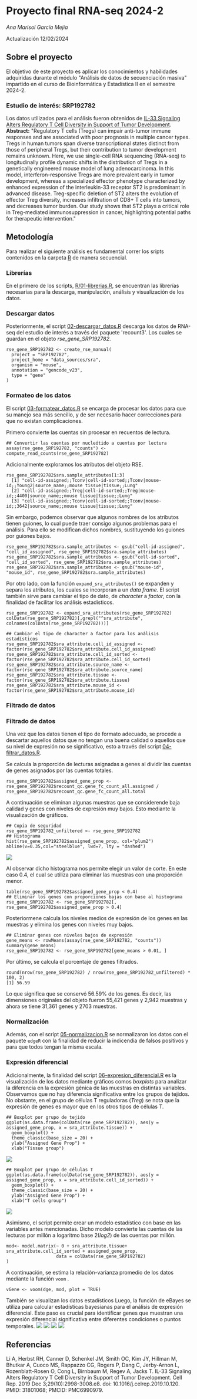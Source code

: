 # Proyecto final RNA-seq 2024-2
_Ana Marisol García Mejía_

Actualización 12/02/2024
## Sobre el proyecto
El objetivo de este proyecto es aplicar los conocimientos y habilidades adquiridas durante el módulo "Análisis de datos de secuenciación masiva"
impartido en el curso de Bioinformática y Estadística II en el semestre 2024-2. 
### Estudio de interés: SRP192782
Los datos utilizados para el análisis fueron obtenidos de [IL-33 Signaling Alters Regulatory T Cell Diversity in Support of Tumor Development](https://www.ncbi.nlm.nih.gov/pmc/articles/PMC6990979/).
**Abstract:** 
"Regulatory T cells (Tregs) can impair anti-tumor immune responses and are associated with poor prognosis in multiple cancer types. 
Tregs in human tumors span diverse transcriptional states distinct from those of peripheral Tregs, but their contribution to tumor
development remains unknown. Here, we use single-cell RNA sequencing (RNA-seq) to longitudinally profile dynamic shifts in the 
distribution of Tregs in a genetically engineered mouse model of lung adenocarcinoma. In this model, interferon-responsive Tregs
are more prevalent early in tumor development, whereas a specialized effector phenotype characterized by enhanced expression of 
the interleukin-33 receptor ST2 is predominant in advanced disease. Treg-specific deletion of ST2 alters the evolution of effector
Treg diversity, increases infiltration of CD8+ T cells into tumors, and decreases tumor burden. Our study shows that ST2 plays a 
critical role in Treg-mediated immunosuppression in cancer, highlighting potential paths for therapeutic intervention."
## Metodología 
Para realizar el siguiente análisis es fundamental correr los sripts contenidos en la carpeta [R](https://github.com/anagarme/ProyectoFinal_RNAseq_2024/tree/01f15f3fa0ef73dc2723b17332ab8acb0410caea/R) de manera secuencial.
### Librerías
En el primero de los scripts, [R/01-librerias.R](https://github.com/anagarme/ProyectoFinal_RNAseq_2024/blob/01f15f3fa0ef73dc2723b17332ab8acb0410caea/R/01-librerias.R), se encuentran las librerías necesarias para la descarga, manipulación, análisis y visualización de los datos.
### Descargar datos
Posteriormente, el script [02-descargar_datos.R](https://github.com/anagarme/ProyectoFinal_RNAseq_2024/blob/01f15f3fa0ef73dc2723b17332ab8acb0410caea/R/02-descargar_datos.R) descarga los datos de RNA-seq del estudio
de interés a través del paquete 'recount3'. Los cuales se guardan en el objeto _rse_gene_SRP192782_. 
```
rse_gene_SRP192782 <- create_rse_manual(
  project = "SRP192782",
  project_home = "data_sources/sra",
  organism = "mouse",
  annotation = "gencode_v23",
  type = "gene"
)
```
### Formateo de los datos
El script [03-formatear_datos.R](https://github.com/anagarme/ProyectoFinal_RNAseq_2024/blob/01f15f3fa0ef73dc2723b17332ab8acb0410caea/R/03-formatear_datos.R) se encarga de procesar los datos
para que su manejo sea más sencillo, y de ser necesario hacer correcciones para que no existan complicaciones.

Primero convierte las cuentas sin procesar en recuentos de lectura.
```
## Convertir las cuentas por nucleótido a cuentas por lectura
assay(rse_gene_SRP192782, "counts") <- compute_read_counts(rse_gene_SRP192782)
```
Adicionalmente exploramos los atributos del objeto RSE.
```
rse_gene_SRP192782$sra.sample_attributes[1:3]
  [1] "cell-id-assigned;;Tconv|cell-id-sorted;;Tconv|mouse-id;;Young2|source_name;;mouse tissue|tissue;;Lung"
  [2] "cell-id-assigned;;Treg|cell-id-sorted;;Treg|mouse-id;;4400|source_name;;mouse tissue|tissue;;Lung"    
  [3] "cell-id-assigned;;Tconv|cell-id-sorted;;Tconv|mouse-id;;3642|source_name;;mouse tissue|tissue;;Lung"  
```
Sin embargo, podemos observar que algunos nombres de los atributos tienen guiones, lo cual puede traer consigo algunos problemas para el análisis. Para ello se modifican dichos nombres,
sustituyendo los guiones por guiones bajos.

```
rse_gene_SRP192782$sra.sample_attributes <- gsub("cell-id-assigned", "cell_id_assigned", rse_gene_SRP192782$sra.sample_attributes)
rse_gene_SRP192782$sra.sample_attributes <- gsub("cell-id-sorted", "cell_id_sorted", rse_gene_SRP192782$sra.sample_attributes)
rse_gene_SRP192782$sra.sample_attributes <- gsub("mouse-id", "mouse_id", rse_gene_SRP192782$sra.sample_attributes)
```
Por otro lado, con la función `expand_sra_attributes()` se expanden y separa los atributos, los cuales se incorporan a un _data frame_.
El script también sirve para cambiar el tipo de dato, de _character_ a _factor_, con la finalidad de facilitar los análisis estadísticos.
```
rse_gene_SRP192782 <- expand_sra_attributes(rse_gene_SRP192782)
colData(rse_gene_SRP192782)[,grepl("^sra_attribute", colnames(colData(rse_gene_SRP192782)))]

## Cambiar el tipo de character a factor para los análisis estadísticos
rse_gene_SRP192782$sra_attribute.cell_id_assigned <- factor(rse_gene_SRP192782$sra_attribute.cell_id_assigned)
rse_gene_SRP192782$sra_attribute.cell_id_sorted <- factor(rse_gene_SRP192782$sra_attribute.cell_id_sorted)
rse_gene_SRP192782$sra_attribute.source_name <- factor(rse_gene_SRP192782$sra_attribute.source_name)
rse_gene_SRP192782$sra_attribute.tissue <- factor(rse_gene_SRP192782$sra_attribute.tissue)
rse_gene_SRP192782$sra_attribute.mouse_id <- factor(rse_gene_SRP192782$sra_attribute.mouse_id)
```
### Filtrado de datos
### Filtrado de datos
Una vez que los datos tienen el tipo de formato adecuado, se procede a descartar aquellos datos que no tengan una buena calidad o aquellos que su nivel de expresión no se significativo, 
esto a través del script [04-filtrar_datos.R](https://github.com/anagarme/ProyectoFinal_RNAseq_2024/blob/86754e6acade9922268ecfe9e494c57669c3396f/R/04-filtrar_datos.R). 

Se calcula la proporción de lecturas asignadas a genes al dividir las cuentas de genes asignados por las cuentas totales.
```
rse_gene_SRP192782$assigned_gene_prop <- rse_gene_SRP192782$recount_qc.gene_fc_count_all.assigned / rse_gene_SRP192782$recount_qc.gene_fc_count_all.total
```
A continuación se eliminan algunas muestras que se considerende baja calidad y genes con niveles de expresión muy bajos. Esto mediante la visualización de gráficos. 

```
## Copia de seguridad
rse_gene_SRP192782_unfiltered <- rse_gene_SRP192782
## Histograma
hist(rse_gene_SRP192782$assigned_gene_prop, col="plum2")
abline(v=0.35,col="steelblue", lwd=7, lty = "dashed")
```
![](plots/histogram_assigned_gene_prop.png) 


Al observar dicho histograma nos permite elegir un valor de corte. En este caso 0.4, el cual se utiliza para eliminar las muestras con una proporción menor. 
```
table(rse_gene_SRP192782$assigned_gene_prop < 0.4)
## Eliminar los genes con proporciones bajas con base al histograma
rse_gene_SRP192782 <- rse_gene_SRP192782[, rse_gene_SRP192782$assigned_gene_prop > 0.4]
```
Posteriormene calcula los niveles medios de expresión de los genes en las muestras y elimina los genes con niveles muy bajos.
```
## Eliminar genes con niveles bajos de expresión
gene_means <- rowMeans(assay(rse_gene_SRP192782, "counts"))
summary(gene_means)
rse_gene_SRP192782 <- rse_gene_SRP192782[gene_means > 0.01, ]
```

Por último, se calcula el porcentaje de genes filtrados.
```
round(nrow(rse_gene_SRP192782) / nrow(rse_gene_SRP192782_unfiltered) * 100, 2)
[1] 56.59
```
Lo que significa que se conservó 56.59% de los genes. Es decir, las dimensiones originales del objeto fueron 55,421 genes y 2,942 muestras y ahora se tiene 31,361 genes y 2703 muestras.

### Normalización
Además, con el script [05-normalizacion.R](https://github.com/anagarme/ProyectoFinal_RNAseq_2024/blob/247b79c1e9a1a96188ea51860ac5c32dab675e08/R/05-normalizacion.R) se normalizaron los datos con el paquete `edgeR` con la finalidad de reducir la indicendia de falsos positivos y para que todos tengan la misma escala.

### Expresión diferencial
Adicionalmente, la finalidad del script [06-expresion_diferencial.R](https://github.com/anagarme/ProyectoFinal_RNAseq_2024/blob/d4b71a22c8e630d6003b0350f50cdb8d467ed29d/R/06-expresion_diferencial.R) es la visualización de los datos mediante gráficos comos _boxplots_ para analizar la diferencia en la expresión génica de las muestras en distintas
variables. Observamos que no hay diferencia significativa entre los grupos de tejidos. No obstante, en el grupo de células T reguladoras (_Treg_) se nota que la expresión de genes es 
mayor que en los otros tipos de células T.
```
## Boxplot por grupo de tejido
ggplot(as.data.frame(colData(rse_gene_SRP192782)), aes(y = assigned_gene_prop, x = sra_attribute.tissue)) +
  geom_boxplot() +
  theme_classic(base_size = 20) +
  ylab("Assigned Gene Prop") +
  xlab("Tissue group")
```
![](plots/BoxplotTissue.png) 
```
## Boxplot por grupo de células T
ggplot(as.data.frame(colData(rse_gene_SRP192782)), aes(y = assigned_gene_prop, x = sra_attribute.cell_id_sorted)) +
  geom_boxplot() +
  theme_classic(base_size = 20) +
  ylab("Assigned Gene Prop") +
  xlab("T cells group")
```
![](plots/BoxplotTcells.png) 

Asimismo, el script permite crear un modelo estadístico con base en las variables antes mencionadas. Dicho modelo convierte las cuentas de las lecturas por millón a logaritmo base 2(_log2_)
de las cuentas por millón.
```
mod<- model.matrix(~ 0 + sra_attribute.tissue+ sra_attribute.cell_id_sorted + assigned_gene_prop,
                   data = colData(rse_gene_SRP192782)
)
```
A continuación, se estima la relación-varianza promedio de los datos mediante la función `voom` .
```
vGene <- voom(dge, mod, plot = TRUE)
```
También se visualizan los datos estadísticos 
Luego, la función de eBayes se utiliza para calcular estadísticas bayesianas para el análisis de expresión diferencial. Este paso es crucial para identificar genes que muestran una expresión diferencial significativa entre diferentes condiciones o puntos temporales.
![](plots/voom.png)
![](plots/tissuevoom.png)
![](plots/volcano.png)
![](plots/heatmap.png)



## Referencias 
Li A, Herbst RH, Canner D, Schenkel JM, Smith OC, Kim JY, Hillman M, Bhutkar A, Cuoco MS, Rappazzo CG, Rogers P, Dang C, Jerby-Arnon L, Rozenblatt-Rosen O, Cong L, Birnbaum M, Regev A, Jacks T. IL-33 Signaling Alters Regulatory T Cell Diversity in Support of Tumor Development. Cell Rep. 2019 Dec 3;29(10):2998-3008.e8. doi: 10.1016/j.celrep.2019.10.120. PMID: 31801068; PMCID: PMC6990979.
